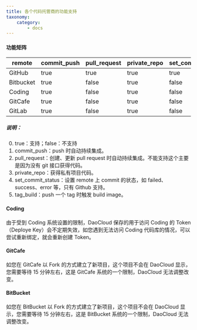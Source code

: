 ```yaml
---
title: 各个代码托管商的功能支持
taxonomy:
    category:
        - docs
---
```


<!-- reviewed by fiona -->

<!-- 
这篇不需要修改了
-->

#### 功能矩阵

|remote   |commit_push|pull_request|private_repo|set_commit_status|tag_build|
|---------|-----------|------------|------------|-----------------|---------|
|GitHub   |true       | true       |true        |true             |true     |
|Bitbucket|true       | false      |true        |false            |true     |
|Coding   |true       | false      |true        |false            |true     |
|GitCafe  |true       | false      |true        |false            |true     |
|GitLab   |true       | false      |true        |false            |true     |

##### 说明：

0. true：支持；false：不支持
1. commit_push：push 时自动持续集成。
2. pull_request：创建、更新 pull request 时自动持续集成。不能支持这个主要是因为没有 git 接口获得代码。
3. private_repo：获得私有项目代码。
4. set_commit_status：设置 remote 上 commit 的状态，如 failed、success、error 等，只有 Github 支持。
5. tag_build：push 一个 tag 时触发 build image。

#### Coding
由于受到 Coding 系统设置的限制，DaoCloud 保存的用于访问 Coding 的 Token（Deploye Key）会不定期失效，如您遇到无法访问 Coding 代码库的情况，可以尝试重新绑定，就会重新创建 Token。

#### GitCafe
如您在 GitCafe 以 Fork 的方式建立了新项目，这个项目不会在 DaoCloud 显示，您需要等待 15 分钟左右，这是 GitCafe 系统的一个限制，DaoCloud 无法调整改变。

#### BitBucket
如您在 BitBucket 以 Fork 的方式建立了新项目，这个项目不会在 DaoCloud 显示，您需要等待 15 分钟左右，这是 BitBucket 系统的一个限制，DaoCloud 无法调整改变。


